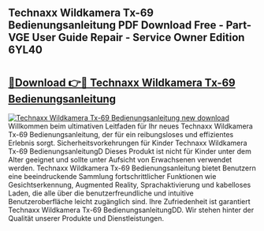 ## Technaxx Wildkamera Tx-69 Bedienungsanleitung PDF Download Free - Part-VGE User Guide Repair - Service Owner Edition 6YL40

# <h2><a href="http://df1c4hd.blite.top/?on=Technaxx+Wildkamera+Tx-69+Bedienungsanleitung">🔗Download 👉🔴 Technaxx Wildkamera Tx-69 Bedienungsanleitung</a></h2>

[![Technaxx Wildkamera Tx-69 Bedienungsanleitung new download](https://i.imgur.com/lujVjoI.png)](http://df1c4hd.blite.top/?on=Technaxx+Wildkamera+Tx-69+Bedienungsanleitung)
Willkommen beim ultimativen Leitfaden für Ihr neues Technaxx Wildkamera Tx-69 Bedienungsanleitung, der für ein reibungsloses und effizientes Erlebnis sorgt. Sicherheitsvorkehrungen für Kinder Technaxx Wildkamera Tx-69 BedienungsanleitungD Dieses Produkt ist nicht für Kinder unter dem Alter geeignet und sollte unter Aufsicht von Erwachsenen verwendet werden. Technaxx Wildkamera Tx-69 Bedienungsanleitung bietet Benutzern eine beeindruckende Sammlung fortschrittlicher Funktionen wie Gesichtserkennung, Augmented Reality, Sprachaktivierung und kabelloses Laden, die alle über die benutzerfreundliche und intuitive Benutzeroberfläche leicht zugänglich sind. Ihre Zufriedenheit ist garantiert Technaxx Wildkamera Tx-69 BedienungsanleitungDD. Wir stehen hinter der Qualität unserer Produkte und Dienstleistungen.
